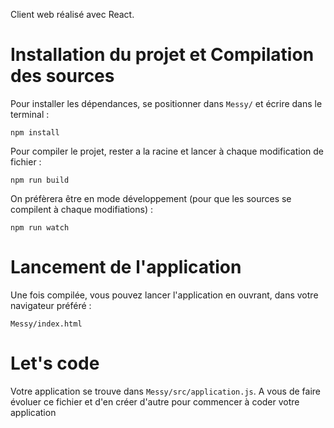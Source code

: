 Client web réalisé avec React.

# Installation du projet et Compilation des sources

Pour installer les dépendances, se positionner dans `Messy/` et écrire dans le terminal :

    npm install

Pour compiler le projet, rester a la racine et lancer à chaque modification de fichier :

    npm run build

On préfèrera être en mode développement (pour que les sources se compilent à chaque modifiations) :

    npm run watch

# Lancement de l'application

Une fois compilée, vous pouvez lancer l'application en ouvrant, dans votre navigateur préféré :

    Messy/index.html

# Let's code

Votre application se trouve dans `Messy/src/application.js`. A vous de faire évoluer ce fichier et d'en créer d'autre pour commencer à coder votre application
